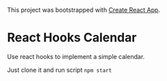 This project was bootstrapped with [Create React App](https://github.com/facebook/create-react-app).

# React Hooks Calendar

Use react hooks to implement a simple calendar.

Just clone it and run script `npm start`
